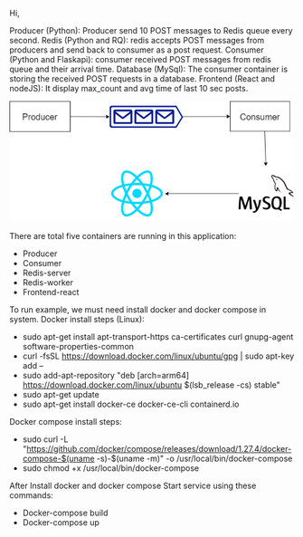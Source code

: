Hi,

Producer (Python): Producer send 10 POST messages to Redis queue every second.
Redis (Python and RQ): redis accepts POST messages from producers and send back to consumer as a post request.
Consumer (Python and Flaskapi): consumer received POST messages from redis queue and their arrival time. 
Database (MySql): The consumer container is storing the received POST requests in a database.
Frontend (React and nodeJS): It display max_count and avg time of last 10 sec posts.

![diagram](diagram.png)

There are total five containers are running in this application:
-	Producer
-	Consumer
-	Redis-server
-	Redis-worker
-	Frontend-react

To run example, we must need install docker and docker compose in system. 
Docker install steps (Linux):
-	sudo apt-get install apt-transport-https ca-certificates curl gnupg-agent software-properties-common
-	curl -fsSL https://download.docker.com/linux/ubuntu/gpg | sudo apt-key add –
-	sudo add-apt-repository "deb [arch=arm64] https://download.docker.com/linux/ubuntu $(lsb_release -cs) stable"
-	sudo apt-get update
-	sudo apt-get install docker-ce docker-ce-cli containerd.io

Docker compose install steps:
-	sudo curl -L "https://github.com/docker/compose/releases/download/1.27.4/docker-compose-$(uname -s)-$(uname -m)" -o /usr/local/bin/docker-compose
-	sudo chmod +x /usr/local/bin/docker-compose

After Install docker and docker compose
Start service using these commands: 
-	Docker-compose build
-	Docker-compose up

